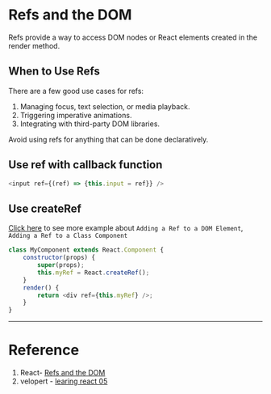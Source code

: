 # Refs and the DOM
Refs provide a way to access DOM nodes or React elements created in the render method.

## When to Use Refs
There are a few good use cases for refs:

1. Managing focus, text selection, or media playback.
2. Triggering imperative animations.
3. Integrating with third-party DOM libraries.

Avoid using refs for anything that can be done declaratively.

## Use ref with callback function
```js
<input ref={(ref) => {this.input = ref}} />
```

## Use createRef
[Click here](https://reactjs.org/docs/refs-and-the-dom.html) to see more example about `Adding a Ref to a DOM Element`, `Adding a Ref to a Class Component`

```js
class MyComponent extends React.Component {
    constructor(props) {
        super(props);
        this.myRef = React.createRef();
    }
    render() {
        return <div ref={this.myRef} />;
    }
}
```

---
# Reference

1. React- [Refs and the DOM](https://reactjs.org/docs/refs-and-the-dom.html)
2. velopert - [learing react 05](https://github.com/velopert/learning-react)

